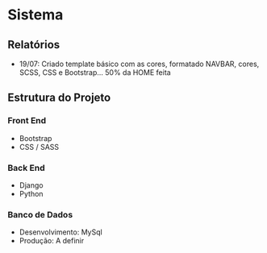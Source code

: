 # Sistema

##  Relatórios

- 19/07: Criado template básico com as cores, formatado NAVBAR, cores, SCSS, CSS e Bootstrap... 50% da HOME feita

## Estrutura do Projeto

### Front End
- Bootstrap
- CSS / SASS

### Back End
- Django
- Python

### Banco de Dados
- Desenvolvimento: MySql
- Produção: A definir


